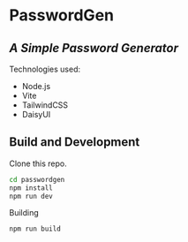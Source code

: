 # PasswordGen
## _A Simple Password Generator_

Technologies used:
- Node.js
- Vite
- TailwindCSS
- DaisyUI

## Build and Development

Clone this repo.

```sh
cd passwordgen
npm install
npm run dev
```

Building
```sh
npm run build
```
